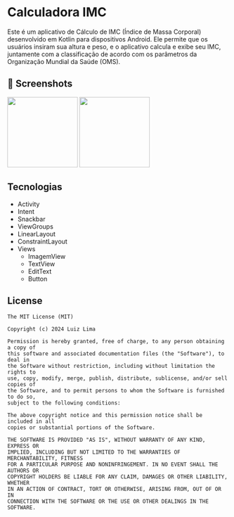 # Calculadora IMC
Este é um aplicativo de Cálculo de IMC (Índice de Massa Corporal) desenvolvido em Kotlin para dispositivos Android. Ele permite que os usuários insiram sua altura e peso, e o aplicativo calcula e exibe seu IMC, juntamente com a classificação de acordo com os parâmetros da Organização Mundial da Saúde (OMS).

## :camera_flash: Screenshots
<!-- You can add more screenshots here if you like -->
<img src="https://github.com/user-attachments/assets/cb14574c-30ce-41e4-9c45-1fed54f70692" width=160/>
<img src="https://github.com/user-attachments/assets/30060f09-948e-46c5-9727-de0f8aff169a" width=160/>

## Tecnologias
 - Activity
- Intent
- Snackbar
-  ViewGroups
  - LinearLayout
  - ConstraintLayout
- Views
  - ImagemView
  - TextView
  - EditText
  - Button

## License
```
The MIT License (MIT)

Copyright (c) 2024 Luiz Lima

Permission is hereby granted, free of charge, to any person obtaining a copy of
this software and associated documentation files (the "Software"), to deal in
the Software without restriction, including without limitation the rights to
use, copy, modify, merge, publish, distribute, sublicense, and/or sell copies of
the Software, and to permit persons to whom the Software is furnished to do so,
subject to the following conditions:

The above copyright notice and this permission notice shall be included in all
copies or substantial portions of the Software.

THE SOFTWARE IS PROVIDED "AS IS", WITHOUT WARRANTY OF ANY KIND, EXPRESS OR
IMPLIED, INCLUDING BUT NOT LIMITED TO THE WARRANTIES OF MERCHANTABILITY, FITNESS
FOR A PARTICULAR PURPOSE AND NONINFRINGEMENT. IN NO EVENT SHALL THE AUTHORS OR
COPYRIGHT HOLDERS BE LIABLE FOR ANY CLAIM, DAMAGES OR OTHER LIABILITY, WHETHER
IN AN ACTION OF CONTRACT, TORT OR OTHERWISE, ARISING FROM, OUT OF OR IN
CONNECTION WITH THE SOFTWARE OR THE USE OR OTHER DEALINGS IN THE SOFTWARE.
```
